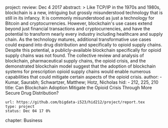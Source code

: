 project:
    review: Dec 4 2017
    abstract: >
        Like TCP/IP in the 1970s and 1980s, blockchain is a new, intriguing but grossly misunderstood technology 
        that is still in its infancy. It is commonly misunderstood as just a technology for Bitcoin and cryptocurrencies.
        However, blockchain's use cases extend beyond just financial transactions and cryptocurrencies, and have the potential
        to transform nearly every industry including healthcare and supply chain. As the technology matures, additional
        transformative use cases could expand into drug distribution and specifically to opioid supply chains. Despite this potential,
        a publicly-available blockchain specifically for opioid supply chains was not found. The collective review and analysis of
        blockchain, pharmaceutical supply chains, the opioid crisis, and the demonstrated blockchain model suggest that the adoption
        of blockchain systems for prescription opioid supply chains would enable numerous capabilities that could mitigate certain 
        aspects of the opioid crisis. 
    author:
        - Kumar, Saurabh; Schwartzer, Matthew; Hotz, Nicholas
    hid:
        - 212, 225, 210
    title: Can Blockchain Adoption Mitigate the Opioid Crisis Through More Secure Drug Distribution?
    
    url: https://github.com/bigdata-i523/hid212/project/report.tex
    type: project
    status: Dec 04 17 0%
chapter: Business
